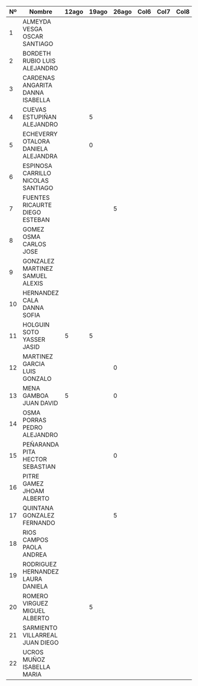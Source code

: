 | Nº | Nombre                                   | 12ago |19ago | 26ago | Col6 | Col7 | Col8 | Col9 | Col10 | Col11 | Col12 | Col13 | Col14 | Col15 | Col16 |
|----|------------------------------------------|------|------|------|------|------|------|------|-------|-------|-------|-------|-------|-------|-------|
| 1  | ALMEYDA VESGA OSCAR SANTIAGO             |      |      |      |      |      |      |      |       |       |       |       |       |       |       |
| 2  | BORDETH RUBIO LUIS ALEJANDRO             |      |      |      |      |      |      |      |       |       |       |       |       |       |       |
| 3  | CARDENAS ANGARITA DANNA ISABELLA         |      |      |      |      |      |      |      |       |       |       |       |       |       |       |
| 4  | CUEVAS ESTUPIÑAN ALEJANDRO               |      |  5   |      |      |      |      |      |       |       |       |       |       |       |       |
| 5  | ECHEVERRY OTALORA DANIELA ALEJANDRA      |      |  0   |      |      |      |      |      |       |       |       |       |       |       |       |
| 6  | ESPINOSA CARRILLO NICOLAS SANTIAGO       |      |      |      |      |      |      |      |       |       |       |       |       |       |       |
| 7  | FUENTES RICAURTE DIEGO ESTEBAN           |      |      |   5  |      |      |      |      |       |       |       |       |       |       |       |
| 8  | GOMEZ OSMA CARLOS JOSE                   |      |      |      |      |      |      |      |       |       |       |       |       |       |       |
| 9  | GONZALEZ MARTINEZ SAMUEL ALEXIS          |      |      |      |      |      |      |      |       |       |       |       |       |       |       |
| 10 | HERNANDEZ CALA DANNA SOFIA               |      |      |      |      |      |      |      |       |       |       |       |       |       |       |
| 11 | HOLGUIN SOTO YASSER JASID                |  5   |   5  |      |      |      |      |      |       |       |       |       |       |       |       |
| 12 | MARTINEZ GARCIA LUIS GONZALO             |      |      |   0  |      |      |      |      |       |       |       |       |       |       |       |
| 13 | MENA GAMBOA JUAN DAVID                   |   5  |      |   0  |      |      |      |      |       |       |       |       |       |       |       |
| 14 | OSMA PORRAS PEDRO ALEJANDRO              |      |      |      |      |      |      |      |       |       |       |       |       |       |       |
| 15 | PEÑARANDA PITA HECTOR SEBASTIAN          |      |      |   0  |      |      |      |      |       |       |       |       |       |       |       |
| 16 | PITRE GAMEZ JHOAM ALBERTO                |      |      |      |      |      |      |      |       |       |       |       |       |       |       |
| 17 | QUINTANA GONZALEZ FERNANDO               |      |      |   5  |      |      |      |      |       |       |       |       |       |       |       |
| 18 | RIOS CAMPOS PAOLA ANDREA                 |      |      |      |      |      |      |      |       |       |       |       |       |       |       |
| 19 | RODRIGUEZ HERNANDEZ LAURA DANIELA        |      |      |      |      |      |      |      |       |       |       |       |       |       |       |
| 20 | ROMERO VIRGUEZ MIGUEL ALBERTO            |      |  5   |      |      |      |      |      |       |       |       |       |       |       |       |
| 21 | SARMIENTO VILLARREAL JUAN DIEGO          |      |      |      |      |      |      |      |       |       |       |       |       |       |       |
| 22 | UCROS MUÑOZ ISABELLA MARIA               |      |      |      |      |      |      |      |       |       |       |       |       |       |       |
